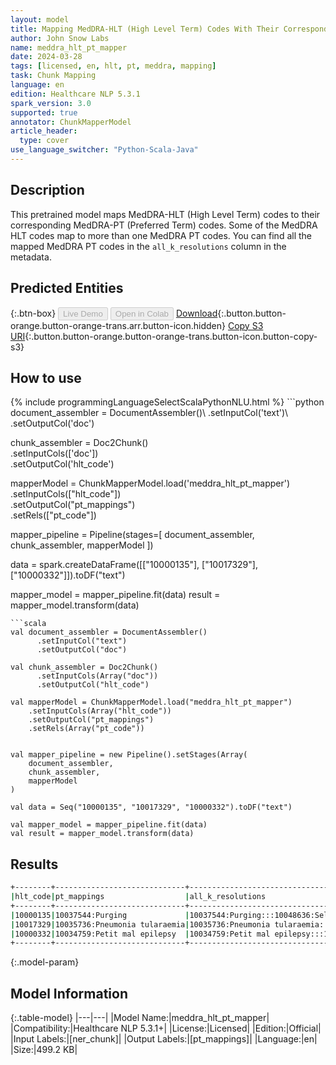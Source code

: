 ```yaml
---
layout: model
title: Mapping MedDRA-HLT (High Level Term) Codes With Their Corresponding MedDRA-PT (Preferred Term) Codes
author: John Snow Labs
name: meddra_hlt_pt_mapper
date: 2024-03-28
tags: [licensed, en, hlt, pt, meddra, mapping]
task: Chunk Mapping
language: en
edition: Healthcare NLP 5.3.1
spark_version: 3.0
supported: true
annotator: ChunkMapperModel
article_header:
  type: cover
use_language_switcher: "Python-Scala-Java"
---
```


## Description

This pretrained model maps MedDRA-HLT (High Level Term) codes to their corresponding MedDRA-PT (Preferred Term) codes. Some of the MedDRA HLT codes map to more than one MedDRA PT codes. You can find all the mapped MedDRA PT codes in the `all_k_resolutions` column in the metadata.

## Predicted Entities



{:.btn-box}
<button class="button button-orange" disabled>Live Demo</button>
<button class="button button-orange" disabled>Open in Colab</button>
[Download](https://s3.amazonaws.com/auxdata.johnsnowlabs.com/clinical/models/meddra_hlt_pt_mapper_en_5.3.1_3.0_1711625677268.zip){:.button.button-orange.button-orange-trans.arr.button-icon.hidden}
[Copy S3 URI](s3://auxdata.johnsnowlabs.com/clinical/models/meddra_hlt_pt_mapper_en_5.3.1_3.0_1711625677268.zip){:.button.button-orange.button-orange-trans.button-icon.button-copy-s3}

## How to use



<div class="tabs-box" markdown="1">
{% include programmingLanguageSelectScalaPythonNLU.html %}
```python
document_assembler = DocumentAssembler()\
      .setInputCol('text')\
      .setOutputCol('doc')

chunk_assembler = Doc2Chunk()\
      .setInputCols(['doc'])\
      .setOutputCol('hlt_code')
 
mapperModel = ChunkMapperModel.load('meddra_hlt_pt_mapper')\
    .setInputCols(["hlt_code"])\
    .setOutputCol("pt_mappings")\
    .setRels(["pt_code"])


mapper_pipeline = Pipeline(stages=[
    document_assembler,
    chunk_assembler,
    mapperModel
])

data = spark.createDataFrame([["10000135"], ["10017329"], ["10000332"]]).toDF("text")

mapper_model = mapper_pipeline.fit(data)
result = mapper_model.transform(data)
```
```scala
val document_assembler = DocumentAssembler()
      .setInputCol("text")
      .setOutputCol("doc")

val chunk_assembler = Doc2Chunk()
      .setInputCols(Array("doc"))
      .setOutputCol("hlt_code")
 
val mapperModel = ChunkMapperModel.load("meddra_hlt_pt_mapper")
    .setInputCols(Array("hlt_code"))
    .setOutputCol("pt_mappings")
    .setRels(Array("pt_code"))


val mapper_pipeline = new Pipeline().setStages(Array(
    document_assembler,
    chunk_assembler,
    mapperModel
)

val data = Seq("10000135", "10017329", "10000332").toDF("text")

val mapper_model = mapper_pipeline.fit(data)
val result = mapper_model.transform(data)
```
</div>

## Results

```bash
+--------+-----------------------------+---------------------------------------------------------------------------------------------------------------+
|hlt_code|pt_mappings                  |all_k_resolutions                                                                                              |
+--------+-----------------------------+---------------------------------------------------------------------------------------------------------------+
|10000135|10037544:Purging             |10037544:Purging:::10048636:Self-induced vomiting                                                              |
|10017329|10035736:Pneumonia tularaemia|10035736:Pneumonia tularaemia:::10045146:Tularaemia                                                            |
|10000332|10034759:Petit mal epilepsy  |10034759:Petit mal epilepsy:::10083376:Generalised onset non-motor seizure:::10085031:Juvenile absence epilepsy|
+--------+-----------------------------+---------------------------------------------------------------------------------------------------------------+
```

{:.model-param}
## Model Information

{:.table-model}
|---|---|
|Model Name:|meddra_hlt_pt_mapper|
|Compatibility:|Healthcare NLP 5.3.1+|
|License:|Licensed|
|Edition:|Official|
|Input Labels:|[ner_chunk]|
|Output Labels:|[pt_mappings]|
|Language:|en|
|Size:|499.2 KB|